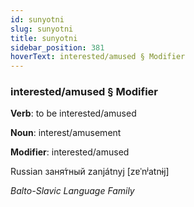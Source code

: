 ```yaml
---
id: sunyotni
slug: sunyotni
title: sunyotni
sidebar_position: 381
hoverText: interested/amused § Modifier
---
```


### interested/amused § Modifier

**Verb**: to be interested/amused

**Noun**: interest/amusement

**Modifier**: interested/amused

Russian заня́тный zanjátnyj [zɐˈnʲatnɨj]

*Balto-Slavic Language Family*